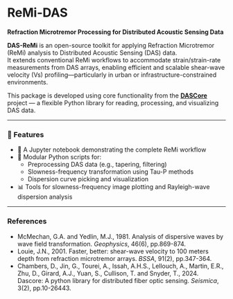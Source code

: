 # **ReMi-DAS**  
**Refraction Microtremor Processing for Distributed Acoustic Sensing Data**

**DAS-ReMi** is an open-source toolkit for applying Refraction Microtremor (ReMi) analysis to Distributed Acoustic Sensing (DAS) data.  
It extends conventional ReMi workflows to accommodate strain/strain-rate measurements from DAS arrays, enabling efficient and scalable shear-wave velocity (Vs) profiling—particularly in urban or infrastructure-constrained environments.

This package is developed using core functionality from the [**DASCore**](https://github.com/DASDAE/dascore/tree/master) project — a flexible Python library for reading, processing, and visualizing DAS data.

---

### 🔧 Features

- 📓 A Jupyter notebook demonstrating the complete ReMi workflow
- 🧩 Modular Python scripts for:
  - Preprocessing DAS data (e.g., tapering, filtering)
  - Slowness-frequency transformation using Tau-P methods
  - Dispersion curve picking and visualization
- 📊 Tools for slowness-frequency image plotting and Rayleigh-wave dispersion analysis

---

### References

- McMechan, G.A. and Yedlin, M.J., 1981. Analysis of dispersive waves by wave field transformation. *Geophysics*, 46(6), pp.869-874.  
- Louie, J.N., 2001. Faster, better: shear-wave velocity to 100 meters depth from refraction microtremor arrays. *BSSA*, 91(2), pp.347-364. 
- Chambers, D., Jin, G., Tourei, A., Issah, A.H.S., Lellouch, A., Martin, E.R., Zhu, D., Girard, A.J., Yuan, S., Cullison, T. and Snyder, T., 2024. Dascore: A python library for distributed fiber optic sensing. *Seismica*, 3(2), pp.10-26443.

